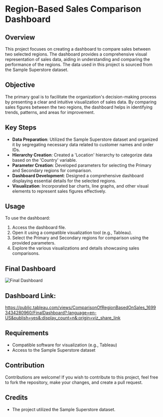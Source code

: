 # Region-Based Sales Comparison Dashboard

## Overview
This project focuses on creating a dashboard to compare sales between two selected regions. The dashboard provides a comprehensive visual representation of sales data, aiding in understanding and comparing the performance of the regions. The data used in this project is sourced from the Sample Superstore dataset.

## Objective
The primary goal is to facilitate the organization's decision-making process by presenting a clear and intuitive visualization of sales data. By comparing sales figures between the two regions, the dashboard helps in identifying trends, patterns, and areas for improvement.

## Key Steps
- **Data Preparation**: Utilized the Sample Superstore dataset and organized it by segregating necessary data related to customer names and order IDs.
- **Hierarchy Creation**: Created a 'Location' hierarchy to categorize data based on the 'Country' variable.
- **Parameter Creation**: Developed parameters for selecting the Primary and Secondary regions for comparison.
- **Dashboard Development**: Designed a comprehensive dashboard displaying essential details for the selected regions.
- **Visualization**: Incorporated bar charts, line graphs, and other visual elements to represent sales figures effectively.

## Usage
To use the dashboard:
1. Access the dashboard file.
2. Open it using a compatible visualization tool (e.g., Tableau).
3. Select the Primary and Secondary regions for comparison using the provided parameters.
4. Explore the various visualizations and details showcasing sales comparisons.

## Final Dashboard 
![Final Dashboard](https://github.com/Divya-Pardeshi/Comparison-Of-Region-Based-On-Sales/assets/114762794/afe44271-e00f-4d59-92c0-a347d4b8968b)

## Dashboard Link:
https://public.tableau.com/views/ComparisonOfRegionBasedOnSales_16993434280960/FinalDashboard?:language=en-US&publish=yes&:display_count=n&:origin=viz_share_link

## Requirements
- Compatible software for visualization (e.g., Tableau)
- Access to the Sample Superstore dataset

## Contribution
Contributions are welcome! If you wish to contribute to this project, feel free to fork the repository, make your changes, and create a pull request. 

## Credits
- The project utilized the Sample Superstore dataset.

